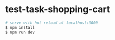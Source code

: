 # test-task-shopping-cart

```bash
# serve with hot reload at localhost:3000
$ npm install
$ npm run dev
```
